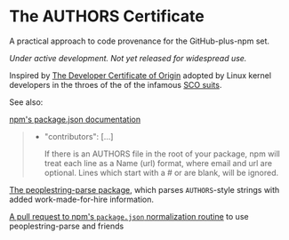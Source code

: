 # The AUTHORS Certificate

A practical approach to code provenance for the GitHub-plus-npm set.

_Under active development. Not yet released for widespread use._

Inspired by [The Developer Certificate of Origin][DCO] adopted by
Linux kernel developers in the throes of the of the infamous [SCO
suits][SCO].

[DCO]: http://developercertificate.org/

[SCO]: https://en.wikipedia.org/wiki/SCO/Linux_controversies

See also:

[npm's package.json documentation][npm]

> - "contributors": [...]
>
>   If there is an AUTHORS file in the root of your package, npm will
>   treat each line as a Name <email> (url) format, where email and
>   url are optional. Lines which start with a # or are blank, will be
>   ignored.

[npm]: https://docs.npmjs.com/files/package.json#default-values

[The peoplestring-parse package][parse], which parses `AUTHORS`-style
strings with added work-made-for-hire information.

[parse]: https://www.npmjs.com/package/peoplestring-parse

[A pull request to npm's `package.json` normalization routine][PR] to
use peoplestring-parse and friends

[PR]: https://github.com/npm/normalize-package-data/pull/72
